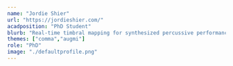 ```yaml
---
name: "Jordie Shier"
url: "https://jordieshier.com/"
acadposition: "PhD Student"
blurb: "Real-time timbral mapping for synthesized percussive performance"
themes: ["comma","augmi"]
role: "PhD"
image: "./defaultprofile.png"
---
```

